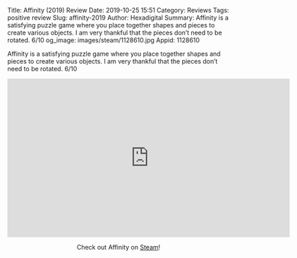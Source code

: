 Title: Affinity (2019) Review
Date: 2019-10-25 15:51
Category: Reviews
Tags: positive review
Slug: affinity-2019
Author: Hexadigital
Summary: Affinity is a satisfying puzzle game where you place together shapes and pieces to create various objects. I am very thankful that the pieces don’t need to be rotated. 6/10
og_image: images/steam/1128610.jpg
Appid: 1128610

Affinity is a satisfying puzzle game where you place together shapes and pieces to create various objects. I am very thankful that the pieces don’t need to be rotated. 6/10

<center><iframe src="https://www.youtube.com/embed/bhAioi9RqXQ?feature=oembed" allow="accelerometer; autoplay; encrypted-media; gyroscope; picture-in-picture" width="640" height="360" frameborder="0"></iframe>

Check out Affinity on [Steam](https://store.steampowered.com/app/1128610/?curator_clanid=34633900)!</center>
